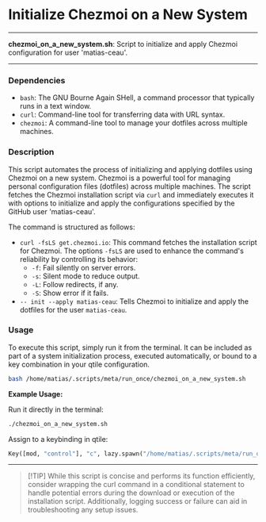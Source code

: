 # Initialize Chezmoi on a New System

---

**chezmoi_on_a_new_system.sh**: Script to initialize and apply Chezmoi configuration for user 'matias-ceau'.

---

### Dependencies

- `bash`: The GNU Bourne Again SHell, a command processor that typically runs in a text window.
- `curl`: Command-line tool for transferring data with URL syntax.
- `chezmoi`: A command-line tool to manage your dotfiles across multiple machines.

### Description

This script automates the process of initializing and applying dotfiles using Chezmoi on a new system. Chezmoi is a powerful tool for managing personal configuration files (dotfiles) across multiple machines. The script fetches the Chezmoi installation script via `curl` and immediately executes it with options to initialize and apply the configurations specified by the GitHub user 'matias-ceau'.

The command is structured as follows:
- `curl -fsLS get.chezmoi.io`: This command fetches the installation script for Chezmoi. The options `-fsLS` are used to enhance the command's reliability by controlling its behavior:
  - `-f`: Fail silently on server errors.
  - `-s`: Silent mode to reduce output.
  - `-L`: Follow redirects, if any.
  - `-S`: Show error if it fails.
- `-- init --apply matias-ceau`: Tells Chezmoi to initialize and apply the dotfiles for the user `matias-ceau`.

### Usage

To execute this script, simply run it from the terminal. It can be included as part of a system initialization process, executed automatically, or bound to a key combination in your qtile configuration.

```bash
bash /home/matias/.scripts/meta/run_once/chezmoi_on_a_new_system.sh
```

**Example Usage:**

Run it directly in the terminal:
```bash
./chezmoi_on_a_new_system.sh
```

Assign to a keybinding in qtile:
```python
Key([mod, "control"], "c", lazy.spawn("/home/matias/.scripts/meta/run_once/chezmoi_on_a_new_system.sh"))
```

---

> [!TIP] While this script is concise and performs its function efficiently, consider wrapping the curl command in a conditional statement to handle potential errors during the download or execution of the installation script. Additionally, logging success or failure can aid in troubleshooting any setup issues.